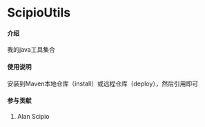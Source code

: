 # ScipioUtils

#### 介绍
我的java工具集合

#### 使用说明
安装到Maven本地仓库（install）或远程仓库（deploy），然后引用即可

#### 参与贡献

1.  Alan Scipio
